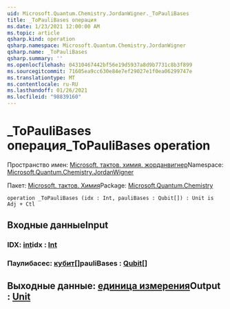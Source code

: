 ```yaml
---
uid: Microsoft.Quantum.Chemistry.JordanWigner._ToPauliBases
title: _ToPauliBases операция
ms.date: 1/23/2021 12:00:00 AM
ms.topic: article
qsharp.kind: operation
qsharp.namespace: Microsoft.Quantum.Chemistry.JordanWigner
qsharp.name: _ToPauliBases
qsharp.summary: ''
ms.openlocfilehash: 04310467442bf56e19d5937a8d9b7731c8b3f899
ms.sourcegitcommit: 71605ea9cc630e84e7ef29027e1f0ea06299747e
ms.translationtype: MT
ms.contentlocale: ru-RU
ms.lasthandoff: 01/26/2021
ms.locfileid: "98839160"
---
```

# <a name="_topaulibases-operation"></a><span data-ttu-id="a0501-102">_ToPauliBases операция</span><span class="sxs-lookup"><span data-stu-id="a0501-102">_ToPauliBases operation</span></span>

<span data-ttu-id="a0501-103">Пространство имен: [Microsoft. тактов. химия. жорданвигнер](xref:Microsoft.Quantum.Chemistry.JordanWigner)</span><span class="sxs-lookup"><span data-stu-id="a0501-103">Namespace: [Microsoft.Quantum.Chemistry.JordanWigner](xref:Microsoft.Quantum.Chemistry.JordanWigner)</span></span>

<span data-ttu-id="a0501-104">Пакет: [Microsoft. тактов. Химия](https://nuget.org/packages/Microsoft.Quantum.Chemistry)</span><span class="sxs-lookup"><span data-stu-id="a0501-104">Package: [Microsoft.Quantum.Chemistry](https://nuget.org/packages/Microsoft.Quantum.Chemistry)</span></span>




```qsharp
operation _ToPauliBases (idx : Int, pauliBases : Qubit[]) : Unit is Adj + Ctl
```


## <a name="input"></a><span data-ttu-id="a0501-105">Входные данные</span><span class="sxs-lookup"><span data-stu-id="a0501-105">Input</span></span>

### <a name="idx--int"></a><span data-ttu-id="a0501-106">IDX: [int](xref:microsoft.quantum.lang-ref.int)</span><span class="sxs-lookup"><span data-stu-id="a0501-106">idx : [Int](xref:microsoft.quantum.lang-ref.int)</span></span>




### <a name="paulibases--qubit"></a><span data-ttu-id="a0501-107">Паулибасес: [кубит](xref:microsoft.quantum.lang-ref.qubit)[]</span><span class="sxs-lookup"><span data-stu-id="a0501-107">pauliBases : [Qubit](xref:microsoft.quantum.lang-ref.qubit)[]</span></span>





## <a name="output--unit"></a><span data-ttu-id="a0501-108">Выходные данные: [единица измерения](xref:microsoft.quantum.lang-ref.unit)</span><span class="sxs-lookup"><span data-stu-id="a0501-108">Output : [Unit](xref:microsoft.quantum.lang-ref.unit)</span></span>

